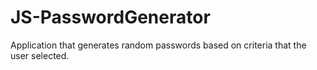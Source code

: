 # JS-PasswordGenerator
Application that generates random passwords based on criteria that the user selected.
